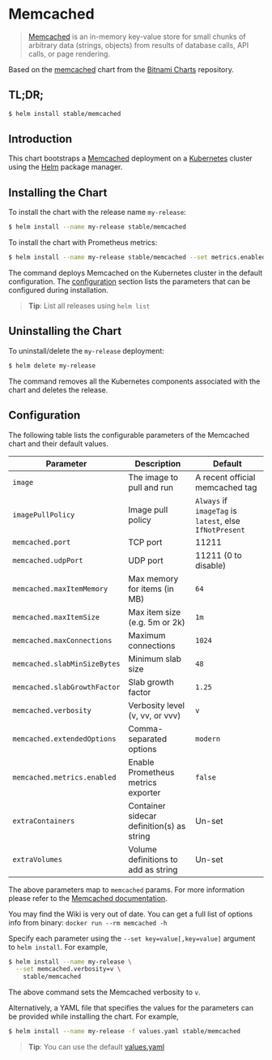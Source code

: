 # Memcached

> [Memcached](https://memcached.org/) is an in-memory key-value store for small chunks of arbitrary data (strings, objects) from results of database calls, API calls, or page rendering.

Based on the [memcached](https://github.com/bitnami/charts/tree/master/incubator/memcached) chart from the [Bitnami Charts](https://github.com/bitnami/charts) repository.

## TL;DR;

```bash
$ helm install stable/memcached
```

## Introduction

This chart bootstraps a [Memcached](https://hub.docker.com/_/memcached/) deployment on a [Kubernetes](http://kubernetes.io) cluster using the [Helm](https://helm.sh) package manager.

## Installing the Chart

To install the chart with the release name `my-release`:

```bash
$ helm install --name my-release stable/memcached
```

To install the chart with Prometheus metrics:

```bash
$ helm install --name my-release stable/memcached --set metrics.enabled=true
```

The command deploys Memcached on the Kubernetes cluster in the default configuration. The [configuration](#configuration) section lists the parameters that can be configured during installation.

> **Tip**: List all releases using `helm list`

## Uninstalling the Chart

To uninstall/delete the `my-release` deployment:

```bash
$ helm delete my-release
```

The command removes all the Kubernetes components associated with the chart and deletes the release.

## Configuration

The following table lists the configurable parameters of the Memcached chart and their default values.

|      Parameter                     |          Description                      |                         Default                         |
|------------------------------------|-------------------------------------------|---------------------------------------------------------|
| `image`                            | The image to pull and run                 | A recent official memcached tag                         |
| `imagePullPolicy`                  | Image pull policy                         | `Always` if `imageTag` is `latest`, else `IfNotPresent` |
| `memcached.port`                   | TCP port                                  | 11211                                                   |
| `memcached.udpPort`                | UDP port                                  | 11211 (0 to disable)                                    |
| `memcached.maxItemMemory`          | Max memory for items (in MB)              | `64`                                                    |
| `memcached.maxItemSize`            | Max item size (e.g. 5m or 2k)             | `1m`                                                    |
| `memcached.maxConnections`         | Maximum connections                       | `1024`                                                  |
| `memcached.slabMinSizeBytes`       | Minimum slab size                         | `48`                                                    |
| `memcached.slabGrowthFactor`       | Slab growth factor                        | `1.25`                                                  |
| `memcached.verbosity`              | Verbosity level (v, vv, or vvv)           | `v`                                                     |
| `memcached.extendedOptions`        | Comma-separated options                   | `modern`                                                |
| `memcached.metrics.enabled`        | Enable Prometheus metrics exporter        | `false`                                                 |
| `extraContainers`                  | Container sidecar definition(s) as string | Un-set                                                  |
| `extraVolumes`                     | Volume definitions to add as string       | Un-set                                                  |

The above parameters map to `memcached` params. For more information please refer to the [Memcached documentation](https://github.com/memcached/memcached/wiki/ConfiguringServer).

You may find the Wiki is very out of date. You can get a full list of options info from binary: `docker run --rm memcached -h`

Specify each parameter using the `--set key=value[,key=value]` argument to `helm install`. For example,

```bash
$ helm install --name my-release \
  --set memcached.verbosity=v \
    stable/memcached
```

The above command sets the Memcached verbosity to `v`.

Alternatively, a YAML file that specifies the values for the parameters can be provided while installing the chart. For example,

```bash
$ helm install --name my-release -f values.yaml stable/memcached
```

> **Tip**: You can use the default [values.yaml](values.yaml)
